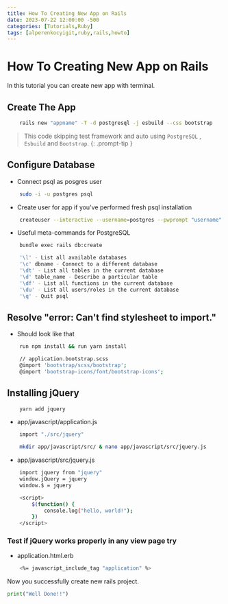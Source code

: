 ```yaml
---
title: How To Creating New App on Rails
date: 2023-07-22 12:00:00 -500
categories: [Tutorials,Ruby]
tags: [alperenkocyigit,ruby,rails,howto]
---
```


# How To Creating New App on Rails
In this tutorial you can create new app with terminal.

## Create The App

```bash
    rails new "appname" -T -d postgresql -j esbuild --css bootstrap
```

> This code skipping test framework and auto using `PostgreSQL` , `Esbuild` and `Bootstrap`.
{: .prompt-tip }

## Configure Database
* Connect psql as posgres user
```bash
    sudo -i -u postgres psql
```

* Create user for app if you've performed fresh psql installation
```bash
    createuser --interactive --username=postgres --pwprompt "username"
```

* Useful meta-commands for PostgreSQL
```bash
    bundle exec rails db:create
```
```bash
    '\l' - List all available databases
    '\c' dbname - Connect to a different database
    '\dt' - List all tables in the current database
    '\d' table_name - Describe a particular table
    '\df' - List all functions in the current database
    '\du' - List all users/roles in the current database
    '\q' - Quit psql
```

## Resolve "error: Can't find stylesheet to import."
* Should look like that
```bash
    run npm install && run yarn install
```

```bash
    // application.bootstrap.scss
    @import 'bootstrap/scss/bootstrap';
    @import 'bootstrap-icons/font/bootstrap-icons';
```

## Installing jQuery

```bash
    yarn add jquery
```

* app/javascript/application.js
```bash
    import "./src/jquery"
```

```bash
    mkdir app/javascript/src/ & nano app/javascript/src/jquery.js
```

* app/javascript/src/jquery.js
```bash
    import jquery from "jquery"
    window.jQuery = jquery
    window.$ = jquery
```

```bash
    <script>
        $(function() {
            console.log("hello, world!");
        })
    </script>
```

### Test if jQuery works properly in any view page try
* application.html.erb
```bash
    <%= javascript_include_tag "application" %>
```


Now you successfully create new rails project.
```python
print("Well Done!!")
```